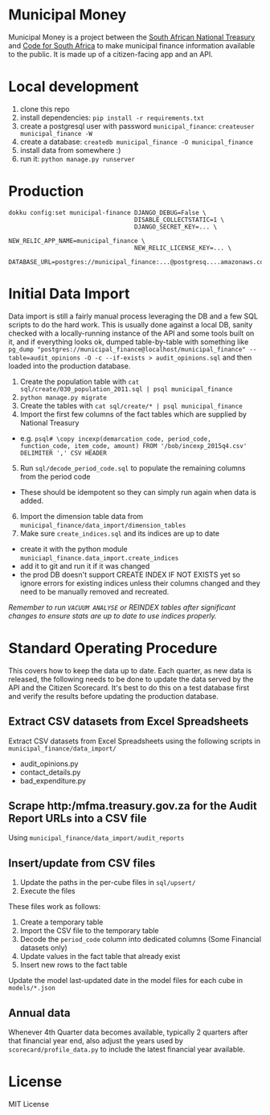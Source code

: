 # Municipal Money

Municipal Money is a project between the [South African National Treasury](http://www.treasury.gov.za/) and [Code for South Africa](http://code4sa.org) to
make municipal finance information available to the public. It is made up of a citizen-facing app and an API.

# Local development

1. clone this repo
2. install dependencies: ``pip install -r requirements.txt``
3. create a postgresql user with password ``municipal_finance``: ``createuser municipal_finance -W``
4. create a database: ``createdb municipal_finance -O municipal_finance``
5. install data from somewhere :)
6. run it: ``python manage.py runserver``

# Production

```
dokku config:set municipal-finance DJANGO_DEBUG=False \
                                   DISABLE_COLLECTSTATIC=1 \
                                   DJANGO_SECRET_KEY=... \
                                   NEW_RELIC_APP_NAME=municipal_finance \
                                   NEW_RELIC_LICENSE_KEY=... \
                                   DATABASE_URL=postgres://municipal_finance:...@postgresq....amazonaws.com/municipal_finance
```

# Initial Data Import

Data import is still a fairly manual process leveraging the DB and a few SQL scripts to do the hard work. This is usually done against a local DB, sanity checked with a locally-running instance of the API and some tools built on it, and if everything looks ok, dumped table-by-table with something like `pg_dump "postgres://municipal_finance@localhost/municipal_finance" --table=audit_opinions -O -c --if-exists > audit_opinions.sql` and then loaded into the production database.

1. Create the population table with `cat sql/create/030_population_2011.sql | psql municipal_finance`
2. `python manage.py migrate`
3. Create the tables with `cat sql/create/* | psql municipal_finance`
4. Import the first few columns of the fact tables which are supplied by National Treasury
 - e.g. `psql# \copy incexp(demarcation_code, period_code, function_code, item_code, amount) FROM '/bob/incexp_2015q4.csv' DELIMITER ',' CSV HEADER`
5. Run `sql/decode_period_code.sql` to populate the remaining columns from the period code
  - These should be idempotent so they can simply run again when data is added.
6. Import the dimension table data from `municipal_finance/data_import/dimension_tables`
7. Make sure `create_indices.sql` and its indices are up to date
  - create it with the python module `municiapl_finance.data_import.create_indices`
  - add it to git and run it if it was changed
  - the prod DB doesn't support CREATE INDEX IF NOT EXISTS yet so ignore errors for existing indices unless their columns changed and they need to be manually removed and recreated.

*Remember to run `VACUUM ANALYSE` or REINDEX tables after significant changes to ensure stats are up to date to use indices properly.*

# Standard Operating Procedure

This covers how to keep the data up to date. Each quarter, as new data is released, the following needs to be done to update the data served by the API and the Citizen Scorecard. It's best to do this on a test database first and verify the results before updating the production database.

## Extract CSV datasets from Excel Spreadsheets

Extract CSV datasets from Excel Spreadsheets using the following scripts in `municipal_finance/data_import/`

- audit_opinions.py
- contact_details.py
- bad_expenditure.py

## Scrape http:/mfma.treasury.gov.za for the Audit Report URLs into a CSV file

Using `municipal_finance/data_import/audit_reports`

## Insert/update from CSV files

1. Update the paths in the per-cube files in `sql/upsert/`
2. Execute the files

These files work as follows:

1. Create a temporary table
2. Import the CSV file to the temporary table
3. Decode the `period_code` column into dedicated columns (Some Financial datasets only)
4. Update values  in the fact table that already exist
5. Insert new rows to the fact table

Update the model last-updated date in the model files for each cube in `models/*.json`

## Annual data

Whenever 4th Quarter data becomes available, typically 2 quarters after that financial year end, also adjust the years used by `scorecard/profile_data.py` to include the latest financial year available.

# License

MIT License
